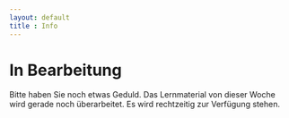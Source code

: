 ```yaml
---
layout: default
title : Info
---
```


# In Bearbeitung

Bitte haben Sie noch etwas Geduld. Das Lernmaterial von dieser Woche wird gerade noch überarbeitet. Es wird rechtzeitig zur Verfügung stehen. 